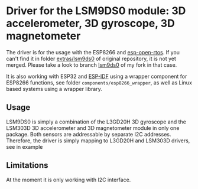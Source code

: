 # Driver for the LSM9DS0 module: 3D accelerometer, 3D gyroscope, 3D magnetometer

The driver is for the usage with the ESP8266 and [esp-open-rtos](https://github.com/SuperHouse/esp-open-rtos). If you can't find it in folder [extras/lsm9ds0](https://github.com/SuperHouse/esp-open-rtos/tree/master/extras) of original repository, it is not yet merged. Please take a look to branch [lsm9ds0](https://github.com/gschorcht/esp-open-rtos/tree/lsm9ds0) of my fork in that case.

It is also working with ESP32 and [ESP-IDF](https://github.com/espressif/esp-idf.git) using a wrapper component for ESP8266 functions, see folder ```components/esp8266_wrapper```, as well as Linux based systems using a wrapper library.

## Usage 

LSM9DS0 is simply a combination of the L3GD20H 3D gyroscope and the LSM303D 3D accelerometer and 3D magnetometer module in only one package. Both sensors are addressable by separate I2C addresses. Therefore, the driver is simply mapping to L3GD20H and LSM303D drivers, see in example

## Limitations

At the moment it is only working with I2C interface.
